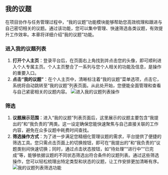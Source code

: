 ## 我的议题

在项目协作与任务管理过程中，“我的议题”功能模块能够帮助您高效梳理和跟进与自己密切相关的议题。通过该功能，您可以集中管理、快速筛选各类议题，有效提升工作效率。本章将详细介绍“我的议题”功能。

### 进入我的议题列表

1. **打开个人主页**：登录平台后，在页面右上角找到并点击您的头像，即可顺利进入个人专属主页。个人主页整合了一系列与您个人相关的功能及信息，是操作的重要入口。
2. **点击“我的议题”**：在个人主页中，清晰标注着“我的议题”菜单选项，点击它，系统将自动跳转至“我的议题”列表页面。从此处开始，您便能全面管理和查看与自己紧密相关的议题内容。
   ![进入我的议题列表操作](/portal/personal-my-issues.png)

### 筛选

1. **议题展示范围**：进入“我的议题”列表页面后，这里展示的议题主要包含“我提出的”和“我负责的”两类。这一设定确保您能快速聚焦与自己直接关联的工作内容，避免在众多议题中耗费时间查找。
2. **筛选操作方式**：为了进一步满足您精细化管理议题的需求，平台提供了便捷的筛选工具。您只需点击页面上的切换按钮，即可在“我提出的”和“我负责的”议题类别间快速切换；同时，通过点击状态按钮，如“待处理”“进行中”“已完成”等，能够依据议题的不同状态筛选出符合条件的议题列表。通过这些筛选操作，您可以轻松梳理出特定类型和状态的议题，让工作安排更加清晰有序。
   ![我的议题列表筛选功能](/portal/personal-my-issues2.png)
